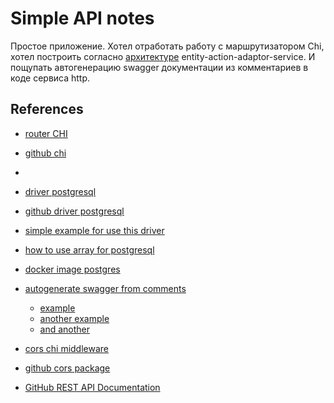 # Simple API notes

Простое приложение. Хотел отработать работу с маршрутизатором Chi, хотел построить согласно [архитектуре](https://habr.com/ru/articles/269589/) entity-action-adaptor-service. И пощупать автогенерацию swagger документации из комментариев в коде сервиса http.

## References

- [router CHI](https://go-chi.io/#/README)
- [github chi](https://github.com/go-chi/chi/tree/master/_examples)
- 
- [driver postgresql](https://pkg.go.dev/github.com/lib/pq#section-readme)
- [github driver postgresql](https://github.com/lib/pq/tree/master)
- [simple example for use this driver](https://metanit.com/go/tutorial/10.3.php)
- [how to use array for postgresql](https://www.opsdash.com/blog/postgres-arrays-golang.html)

- [docker image postgres](https://hub.docker.com/_/postgres)

- [autogenerate swagger from comments](https://github.com/swaggo/swag/tree/master?tab=readme-ov-file#descriptions-over-multiple-lines)
  - [example](https://github.com/swaggo/swag/blob/master/example/celler/controller/examples.go)
  - [another example](https://github.com/swaggo/swag/blob/master/example/celler/main.go)
  - [and another](https://github.com/swaggo/http-swagger/blob/master/example/go-chi/main.go)

- [cors chi middleware](https://pkg.go.dev/github.com/go-chi/cors)
- [github cors package](https://github.com/go-chi/cors)

- [GitHub REST API Documentation](https://docs.github.com/en/rest?apiVersion=2022-11-28#cross-origin-resource-sharing)